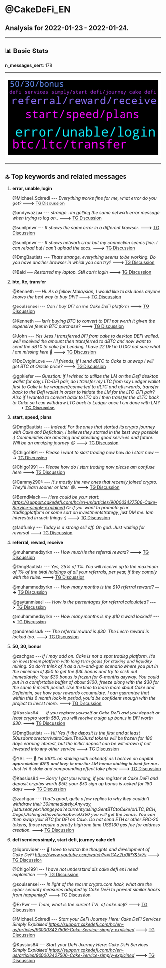 # **@CakeDeFi_EN**
 ## Analysis for **2022-01-23** - **2022-01-24**.

---

## 📊 **Basic Stats**

**n_messages_sent**: 178

---
![wordcloud](CakeDeFi_EN_1Days_wordcloud.png)

---


## 🔝 **Top keywords and related messages**

1. **error, unable, login**

    @Michael_Schredl --- *Everything works fine for me, what error do you get?* **--->** [TG Discussion](https://t.me/CakeDeFi_EN/167653)

    @andywazzaa --- *strange.. im getting the same network error message when trying to log on..* **--->** [TG Discussion](https://t.me/CakeDeFi_EN/167691)

    @sunilpnwr --- *It shows the same error in a different browser.* **--->** [TG Discussion](https://t.me/CakeDeFi_EN/167657)

    @sunilpnwr --- *It shows network error but my connection seems fine. I can reload but I can't upload the docs.* **--->** [TG Discussion](https://t.me/CakeDeFi_EN/167655)

    @DmgBautista --- *Thats strange, everything seems to be working. Do you have another browser in which you can try?* **--->** [TG Discussion](https://t.me/CakeDeFi_EN/167656)

    @Bald --- *Restarted my laptop. Still can't login* **--->** [TG Discussion](https://t.me/CakeDeFi_EN/167759)

2. **btc, ltc, transfer**

    @Kenneth --- *Hi. As a fellow Malaysian, I would like to ask does anyone knows the best way to buy DFI?* **--->** [TG Discussion](https://t.me/CakeDeFi_EN/167697)

    @soulsensei --- *Can I buy DFI on the Cake DeFi platform* **--->** [TG Discussion](https://t.me/CakeDeFi_EN/167386)

    @Kenneth --- *Isn't buying BTC to convert to DFI not worth it given the expensive fees in BTC purchase?* **--->** [TG Discussion](https://t.me/CakeDeFi_EN/167726)

    @John --- *Yes Jess I transferred DFI from cake to desktop DEFI walled, well received the amount then transferred to dBTC and now want to send the dBTC to cake for Lending. I have 22 DFI in UTXO not sure what I am missing here 😬* **--->** [TG Discussion](https://t.me/CakeDeFi_EN/167415)

    @DoEvtgInLove --- *Hi friends, if I send dBTC to Cake to unwrap I will get BTC at Oracle price?* **--->** [TG Discussion](https://t.me/CakeDeFi_EN/167420)

    @gpkiefer --- *Question: if I wished to utilize the LM on the Defi desktop wallet for say, LTC-DFI pair, do I transfer my LTC from say Ledger wallet first to Cake to be wrapped/converted to dLTC and afterwards, transfer back to the Defi wallet in order to initiate the LM for the LTC-DFI pair?  Also if I wanted to convert back to LTC do I then transfer the dLTC back to Cake so I can withdraw LTC back to Ledger once I am done with LM?* **--->** [TG Discussion](https://t.me/CakeDeFi_EN/167281)

3. **start, speed, plans**

    @DmgBautista --- *Indeed! For the ones that started its crypto journey with Cake and Defichain, I believe they started in the best way possible :) Communities are amazing and providing good services and future. Will be an amaizing journey 😃* **--->** [TG Discussion](https://t.me/CakeDeFi_EN/167504)

    @Chigo1991 --- *Please i want to start trading now how do i start now* **--->** [TG Discussion](https://t.me/CakeDeFi_EN/167392)

    @Chigo1991 --- *Please how do i start trading now please am confuse here* **--->** [TG Discussion](https://t.me/CakeDeFi_EN/167395)

    @Cammy2904 --- *It's mostly the new ones that recently joined crypto. They'll learn sooner or later 😄.* **--->** [TG Discussion](https://t.me/CakeDeFi_EN/167502)

    @BerndMack --- *Here could be your start: https://support.cakedefi.com/hc/en-us/articles/900003427506-Cake-Service-simply-explained Or if you want to promote your tradingplatform or some sort on investmentstrategy, just DM me. Iam interested in such things :)* **--->** [TG Discussion](https://t.me/CakeDeFi_EN/167335)

    @fadfunky --- *Today is a strong sell off. Oh god. Just waiting for reversal* **--->** [TG Discussion](https://t.me/CakeDeFi_EN/167773)

4. **referral, reward, receive**

    @muhammedbyrkn --- *How much is the referral reward?* **--->** [TG Discussion](https://t.me/CakeDeFi_EN/167562)

    @DmgBautista --- *Yes, 25% of 1%. You will receive up to the maximum of 1% of the total holdings of all your referrals, per year, if they comply with the rules.* **--->** [TG Discussion](https://t.me/CakeDeFi_EN/167605)

    @muhammedbyrkn --- *How many months is the $10 referral reward?* **--->** [TG Discussion](https://t.me/CakeDeFi_EN/167569)

    @gaytanmisael --- *How is the percentages for referral calculated?* **--->** [TG Discussion](https://t.me/CakeDeFi_EN/167599)

    @muhammedbyrkn --- *How many months is my $10 reward locked?* **--->** [TG Discussion](https://t.me/CakeDeFi_EN/167565)

    @andreasisaak --- *The referral reward is $30. The Learn reward is locked too.* **--->** [TG Discussion](https://t.me/CakeDeFi_EN/167573)

5. **50, 30, bonus**

    @zachgax --- *If I may add on. Cake is not a spot trading platform. It’s an investment platform with long term goals for staking and liquidity mining. So don’t think of it as a run-and-gun scenario where you put in the minimum of $50 to get the $30 bonus and try to cash out immediately. Your $30 bonus is frozen for 6-months anyway.  You could put in a comfortable buffer of about $100, freeze along with the $30 for the same 6 month period. Use the time to learn more about Cake and Defichain, see how your rewards accumulate. I can guarantee that within this 6 month lock-in period, you’d be confident enough with the project to invest more.* **--->** [TG Discussion](https://t.me/CakeDeFi_EN/167722)

    @Kassius84 --- *If you register yourself at Cake DeFi and you deposit at least crypto worth $50, you will receive a sign up bonus in DFI worth $30.* **--->** [TG Discussion](https://t.me/CakeDeFi_EN/167566)

    @DmgBautista --- *Hi! Yes if the deposit is the first and at least 50$usd or more at arrival to Cake. The 30$usd tokens will be frozen for 180 days earning interest, but the initial deposit can be withdrawn if not invested into any other service* **--->** [TG Discussion](https://t.me/CakeDeFi_EN/167472)

    @YSL --- *💯 I’m 100% on staking with cakedefi as I believe on capital appreciation (DFI) and lazy to monitor LM hence staking is best for me . Just let it stake and compounding effect take place* **--->** [TG Discussion](https://t.me/CakeDeFi_EN/167368)

    @Kassius84 --- *Sorry I got you wrong, if you register at Cake DeFi and deposit cryptos worth $50, your $30 sign up bonus is locked for 180 days* **--->** [TG Discussion](https://t.me/CakeDeFi_EN/167568)

    @zachgax --- *That’s good, quite a few replies to why they couldn’t withdraw their $30 immediately. Anyway, just use any exchange you’re currently using. Sent BTC to Cake (or LTC, BCH, Doge). As long as the value is above US$50 you will get the bonus.  You can then swap your BTC for DFI on Cake.   Do not send ETH or other ERC-20 tokens, those require a pretty high one time US$130 gas fee for address creation.* **--->** [TG Discussion](https://t.me/CakeDeFi_EN/167725)

6. **defi services simply, start defi, journey cake defi**

    @liqprovider --- *🤤 I love to watch the thoughts and development of Cake DeFi https://www.youtube.com/watch?v=tGAz2tx0lPY&t=7s* **--->** [TG Discussion](https://t.me/CakeDeFi_EN/167636)

    @Chigo1991 --- *I have not understand dis cake defl en i need explaintion* **--->** [TG Discussion](https://t.me/CakeDeFi_EN/167317)

    @soulsensei --- *In light of the recent crypto.com hack, what are the cyber security measures adopted by Cake DeFi to prevent similar hacks from happening?* **--->** [TG Discussion](https://t.me/CakeDeFi_EN/167464)

    @ExPwr --- *Team, what is the current TVL of cake.defi?* **--->** [TG Discussion](https://t.me/CakeDeFi_EN/167347)

    @Michael_Schredl --- *Start your DeFi Journey Here: Cake  DeFi Services Simply Explained https://support.cakedefi.com/hc/en-us/articles/900003427506-Cake-Service-simply-explained* **--->** [TG Discussion](https://t.me/CakeDeFi_EN/167331)

    @Kassius84 --- *Start your DeFi Journey Here: Cake  DeFi Services Simply Explained https://support.cakedefi.com/hc/en-us/articles/900003427506-Cake-Service-simply-explained* **--->** [TG Discussion](https://t.me/CakeDeFi_EN/167319)

